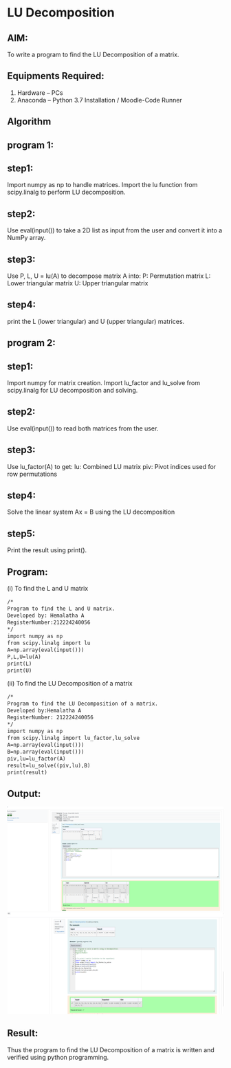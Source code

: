 # LU Decomposition 

## AIM:
To write a program to find the LU Decomposition of a matrix.

## Equipments Required:
1. Hardware – PCs
2. Anaconda – Python 3.7 Installation / Moodle-Code Runner

## Algorithm
## program 1:
## step1:
Import numpy as np to handle matrices.
Import the lu function from scipy.linalg to perform LU decomposition.
## step2:
Use eval(input()) to take a 2D list as input from the user and convert it into a NumPy array.
## step3:
Use P, L, U = lu(A) to decompose matrix A into:
P: Permutation matrix
L: Lower triangular matrix
U: Upper triangular matrix
## step4:
print the L (lower triangular) and U (upper triangular) matrices.
## program 2:
## step1:
Import numpy for matrix creation.
Import lu_factor and lu_solve from scipy.linalg for LU decomposition and solving.
## step2:
Use eval(input()) to read both matrices from the user.
## step3:
Use lu_factor(A) to get:
lu: Combined LU matrix
piv: Pivot indices used for row permutations
## step4:
Solve the linear system Ax = B using the LU decomposition
## step5:
Print the result using print().
## Program:
(i) To find the L and U matrix
```
/*
Program to find the L and U matrix.
Developed by: Hemalatha A
RegisterNumber:212224240056
*/
import numpy as np
from scipy.linalg import lu
A=np.array(eval(input()))
P,L,U=lu(A)
print(L)
print(U)
```

(ii) To find the LU Decomposition of a matrix
```
/*
Program to find the LU Decomposition of a matrix.
Developed by:Hemalatha A
RegisterNumber: 212224240056
*/
import numpy as np
from scipy.linalg import lu_factor,lu_solve
A=np.array(eval(input()))
B=np.array(eval(input()))
piv,lu=lu_factor(A)
result=lu_solve((piv,lu),B)
print(result)
```

## Output:
![alt text](<Screenshot 2025-04-10 143524-1.png>)
![alt text](<Screenshot 2025-04-10 143609.png>)

## Result:
Thus the program to find the LU Decomposition of a matrix is written and verified using python programming.

